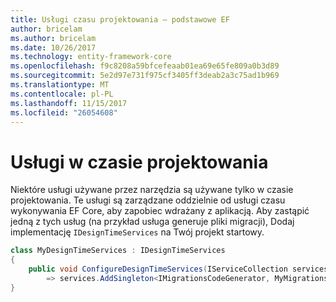 ```yaml
---
title: Usługi czasu projektowania — podstawowe EF
author: bricelam
ms.author: bricelam
ms.date: 10/26/2017
ms.technology: entity-framework-core
ms.openlocfilehash: f9c8208a59bfcefeaab01ea69e65fe809a0b3d89
ms.sourcegitcommit: 5e2d97e731f975cf3405ff3deab2a3c75ad1b969
ms.translationtype: MT
ms.contentlocale: pl-PL
ms.lasthandoff: 11/15/2017
ms.locfileid: "26054608"
---
```

<a name="design-time-services"></a>Usługi w czasie projektowania
====================
Niektóre usługi używane przez narzędzia są używane tylko w czasie projektowania. Te usługi są zarządzane oddzielnie od usługi czasu wykonywania EF Core, aby zapobiec wdrażany z aplikacją. Aby zastąpić jedną z tych usług (na przykład usługa generuje pliki migracji), Dodaj implementację `IDesignTimeServices` na Twój projekt startowy.

``` csharp
class MyDesignTimeServices : IDesignTimeServices
{
    public void ConfigureDesignTimeServices(IServiceCollection services)
        => services.AddSingleton<IMigrationsCodeGenerator, MyMigrationsCodeGenerator>()
}
```
